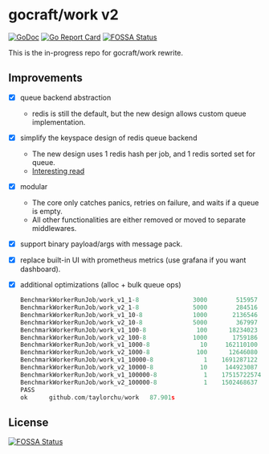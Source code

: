 # gocraft/work v2

[![GoDoc](https://godoc.org/github.com/taylorchu/work?status.png)](https://godoc.org/github.com/taylorchu/work)
[![Go Report Card](https://goreportcard.com/badge/github.com/taylorchu/work)](https://goreportcard.com/report/github.com/taylorchu/work)
[![FOSSA Status](https://app.fossa.io/api/projects/git%2Bgithub.com%2Ftaylorchu%2Fwork.svg?type=shield)](https://app.fossa.io/projects/git%2Bgithub.com%2Ftaylorchu%2Fwork?ref=badge_shield)


This is the in-progress repo for gocraft/work rewrite.

## Improvements

- [x] queue backend abstraction
    - redis is still the default, but the new design allows custom queue implementation.
- [x] simplify the keyspace design of redis queue backend
    - The new design uses 1 redis hash per job, and 1 redis sorted set for queue.
    - [Interesting read](https://kirshatrov.com/2018/07/20/redis-job-queue/)
- [x] modular
    - The core only catches panics, retries on failure, and waits if a queue is empty.
    - All other functionalities are either removed or moved to separate middlewares.
- [x] support binary payload/args with message pack.
- [x] replace built-in UI with prometheus metrics (use grafana if you want dashboard).
- [x] additional optimizations (alloc + bulk queue ops)
    ```go
    BenchmarkWorkerRunJob/work_v1_1-8         	    3000	    515957 ns/op
    BenchmarkWorkerRunJob/work_v2_1-8         	    5000	    284516 ns/op
    BenchmarkWorkerRunJob/work_v1_10-8        	    1000	   2136546 ns/op
    BenchmarkWorkerRunJob/work_v2_10-8        	    5000	    367997 ns/op
    BenchmarkWorkerRunJob/work_v1_100-8       	     100	  18234023 ns/op
    BenchmarkWorkerRunJob/work_v2_100-8       	    1000	   1759186 ns/op
    BenchmarkWorkerRunJob/work_v1_1000-8      	      10	 162110100 ns/op
    BenchmarkWorkerRunJob/work_v2_1000-8      	     100	  12646080 ns/op
    BenchmarkWorkerRunJob/work_v1_10000-8     	       1	1691287122 ns/op
    BenchmarkWorkerRunJob/work_v2_10000-8     	      10	 144923087 ns/op
    BenchmarkWorkerRunJob/work_v1_100000-8    	       1	17515722574 ns/op
    BenchmarkWorkerRunJob/work_v2_100000-8    	       1	1502468637 ns/op
    PASS
    ok  	github.com/taylorchu/work	87.901s
    ```


## License
[![FOSSA Status](https://app.fossa.io/api/projects/git%2Bgithub.com%2Ftaylorchu%2Fwork.svg?type=large)](https://app.fossa.io/projects/git%2Bgithub.com%2Ftaylorchu%2Fwork?ref=badge_large)